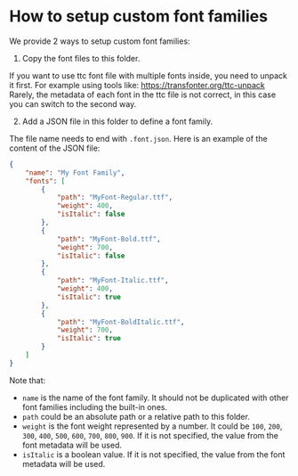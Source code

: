 # How to setup custom font families

We provide 2 ways to setup custom font families:

1. Copy the font files to this folder.

If you want to use ttc font file with multiple fonts inside, you need to unpack it first.
For example using tools like: https://transfonter.org/ttc-unpack
Rarely, the metadata of each font in the ttc file is not correct, in this case you can switch to the second way.

2. Add a JSON file in this folder to define a font family.

The file name needs to end with `.font.json`.
Here is an example of the content of the JSON file:

```json
{
    "name": "My Font Family",
    "fonts": [
        {
            "path": "MyFont-Regular.ttf",
            "weight": 400,
            "isItalic": false
        },
        {
            "path": "MyFont-Bold.ttf",
            "weight": 700,
            "isItalic": false
        },
        {
            "path": "MyFont-Italic.ttf",
            "weight": 400,
            "isItalic": true
        },
        {
            "path": "MyFont-BoldItalic.ttf",
            "weight": 700,
            "isItalic": true
        }
    ]
}
```   

Note that:

- `name` is the name of the font family.
  It should not be duplicated with other font families including the built-in ones.
- `path` could be an absolute path or a relative path to this folder.
- `weight` is the font weight represented by a number.
  It could be `100`, `200`, `300`, `400`, `500`, `600`, `700`, `800`, `900`.
  If it is not specified, the value from the font metadata will be used.
- `isItalic` is a boolean value.
  If it is not specified, the value from the font metadata will be used.
   

